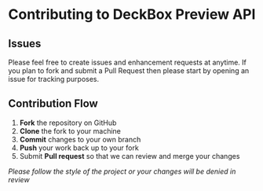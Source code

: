 # Contributing to DeckBox Preview API


## Issues

Please feel free to create issues and enhancement requests at anytime. If you plan to fork and submit a Pull Request then please start by opening an issue for tracking purposes.

## Contribution Flow

1. **Fork** the repository on GitHub
2. **Clone** the fork to your machine
3. **Commit** changes to your own branch
4. **Push** your work back up to your fork
5. Submit **Pull request** so that we can review and merge your changes


*Please follow the style of the project or your changes will be denied in review*